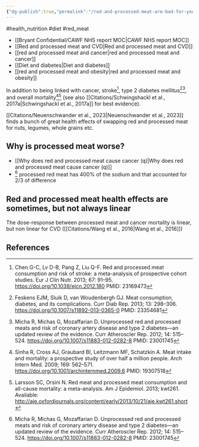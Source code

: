 ```yaml
---
{"dg-publish":true,"permalink":"/red-and-processed-meat-are-bad-for-you/","created":"2025-10-23T17:42:47.907+01:00","updated":"2025-10-23T18:06:08.738+01:00"}
---
```


#health_nutrition  #diet #red_meat

- [[Bryant Confidential/CAWF NHS report MOC\|CAWF NHS report MOC]]
- [[Red and processed meat and CVD\|Red and processed meat and CVD]]
- [[red and processed  meat and cancer\|red and processed  meat and cancer]] 
- [[Diet and diabetes\|Diet and diabetes]]
- [[red and processed meat and obesity\|red and processed meat and obesity]]

 In addition to being linked with cancer, stroke[^3], type 2 diabetes mellitus[^4][^7], and overall mortality[^5][^6] (see also [[Citations/Schwingshackl et al., 2017a\|Schwingshackl et al., 2017a]] for best evidence).

[[Citations/Neuenschwander et al., 2023\|Neuenschwander et al., 2023]] finds a bunch of great health effects of swapping red and processed meat for nuts, legumes, whole grains etc.
## Why is processed meat worse?
- [[Why does red and processed meat cause cancer (q)\|Why does red and processed meat cause cancer (q)]]
- [^7] processed red meat has 400% of the sodium and that accounted for 2/3 of difference 

## Red and processed meat health effects are sometimes, but not always linear
The dose-response between processed meat and cancer mortality is linear, but non linear for CVD ([[Citations/Wang et al., 2016\|Wang et al., 2016]])

## References
[^2]: Micha R, Wallace SK, Mozaffarian D. Red and processed meat consumption and risk of incident coronary heart disease, stroke, and diabetes mellitus: a systematic review and meta-analysis. Circulation. 2010; 121: 2271–2283. https://doi.org/10.1161/CIRCULATIONAHA.109.924977 PMID: 20479151
[^3]: Chen G-C, Lv D-B, Pang Z, Liu Q-F. Red and processed meat consumption and risk of stroke: a meta-analysis of prospective cohort studies. Eur J Clin Nutr. 2013; 67: 91–95. https://doi.org/10.1038/ejcn.2012.180 PMID: 23169473
[^4]: Feskens EJM, Sluik D, van Woudenbergh GJ. Meat consumption, diabetes, and its complications. Curr Diab Rep. 2013; 13: 298–306. https://doi.org/10.1007/s11892-013-0365-0 PMID: 23354681
[^5]: Sinha R, Cross AJ, Graubard BI, Leitzmann MF, Schatzkin A. Meat intake and mortality: a prospective study of over half a million people. Arch Intern Med. 2009; 169: 562–571. https://doi.org/10.1001/archinternmed.2009.6 PMID: 19307518
[^6]: Larsson SC, Orsini N. Red meat and processed meat consumption and all-cause mortality: a meta-analysis. Am J Epidemiol. 2013; kwt261. Available: http://aje.oxfordjournals.org/content/early/2013/10/21/aje.kwt261.short 
[^7]: Micha R, Michas G, Mozaffarian D. Unprocessed red and processed meats and risk of coronary artery disease and type 2 diabetes—an updated review of the evidence. Curr Atheroscler Rep. 2012; 14: 515–524. https://doi.org/10.1007/s11883-012-0282-8 PMID: 23001745
[^8]: Wang X, Lin X, Ouyang YY, Liu J, Zhao G, Pan A, et al. Red and processed meat consumption and mortality: dose-response meta-analysis of prospective cohort studies. Public Health Nutr. 2016; 19: 893–905. https://doi.org/10.1017/S1368980015002062 PMID: 26143683
[^9]: Chan DSM, Lau R, Aune D, Vieira R, Greenwood DC, Kampman E, et al. Red and processed meat and colorectal cancer incidence: meta-analysis of prospective studies. PLoS One. 2011; 6: e20456. https://doi.org/10.1371/journal.pone.0020456 PMID: 21674008